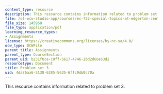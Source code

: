 ```yaml
---
content_type: resource
description: This resource contains information related to problem set 3.
file: /ol-ocw-studio-app/courses/ec-722-special-topics-at-edgerton-center-developing-world-prosthetics-spring-2010/4da76aa65138628556356ffc9db0c70a_MITEC_722S10_pset3.pdf
file_size: 145968
file_type: application/pdf
learning_resource_types:
- Assignments
license: https://creativecommons.org/licenses/by-nc-sa/4.0/
ocw_type: OCWFile
parent_title: Assignments
parent_type: CourseSection
parent_uid: b231f0ce-c0ff-5617-4746-2bd2d66e63d2
resourcetype: Document
title: Problem set 3
uid: 4da76aa6-5138-6285-5635-6ffc9db0c70a
---
```

This resource contains information related to problem set 3.